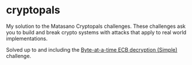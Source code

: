 # cryptopals
My solution to the Matasano Cryptopals challenges.
These challenges ask you to build and break crypto systems with attacks that apply to real world implementations.

Solved up to and including the [Byte-at-a-time ECB decryption (Simple)](https://cryptopals.com/sets/2/challenges/12) challenge.
